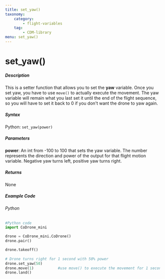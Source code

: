 ```yaml
---
title: set_yaw()
taxonomy:
    category:
        - flight-variables
    tag:
        - CDM-library
menu: set_yaw()
---
```


# set_yaw()

##### Description

This is a setter function that allows you to set the **yaw** variable. Once you set yaw, you have to use ```move()``` to actually execute the movement. The yaw variable will remain what you last set it until the end of the flight sequence, so you will have to set it back to 0 if you don't want the drone to yaw again.

##### Syntax
Python: ```set_yaw(power)```

##### Parameters

**power**: An int from -100 to 100 that sets the yaw variable.  The number represents the direction and power of the output for that flight motion variable. Negative yaw turns left, positive yaw turns right.

##### Returns

None

##### Example Code
###### Python
```python
#Python code
import CoDrone_mini

drone = CoDrone_mini.CoDrone()
drone.pair()

drone.takeoff()
	
# Drone turns right for 1 second with 50% power
drone.set_yaw(50)
drone.move(1)			#use move() to execute the movement for 1 second
drone.land()
```